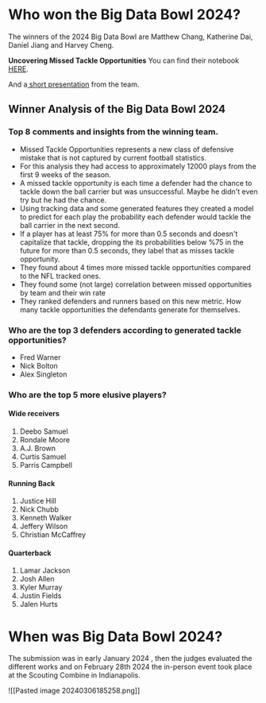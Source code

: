 
# Who won the Big Data Bowl 2024?

The winners of the 2024 Big Data Bowl are Matthew Chang, Katherine Dai, Daniel Jiang and Harvey Cheng.

**Uncovering Missed Tackle Opportunities**
You can find their notebook [HERE](https://www.kaggle.com/code/matthewpchang/uncovering-missed-tackle-opportunities/).

And a[ short presentation](https://www.loom.com/share/54c67d584ee34efbb799e8dbbd551091?t=8) from the team.

## Winner Analysis of the Big Data Bowl 2024

###  Top 8  comments and insights from the winning team.

* Missed Tackle Opportunities represents a new class of defensive mistake that is not captured by current football statistics.
* For this analysis they had access to approximately 12000 plays from the first 9 weeks of the season.
* A missed tackle opportunity is each time a defender had the chance to tackle down the ball carrier but was unsuccessful. Maybe he didn't even try but he had the chance.
* Using tracking data and some generated features they created a model to predict for each play the probability each defender would tackle the ball carrier in the next second.
* If a player has at least 75% for more than 0.5 seconds and doesn't capitalize that tackle, dropping the its probabilities below %75 in the future for more than 0.5 seconds, they label that as misses tackle opportunity.
* They found about 4 times more missed tackle opportunities compared to the NFL tracked ones.
* They found some (not large) correlation between missed opportunities by team and their win rate
* They ranked defenders and runners based on this new metric. How many tackle opportunities the defendants generate for themselves.

### Who are the top 3 defenders according to generated tackle opportunities?

*  Fred Warner
*  Nick Bolton
* Alex Singleton

### Who are the top 5 more elusive players?

#### Wide receivers
1. Deebo Samuel
2. Rondale Moore
3. A.J. Brown
4. Curtis Samuel
5. Parris Campbell

#### Running Back
1. Justice Hill
2. Nick Chubb
3. Kenneth Walker
4. Jeffery Wilson
5. Christian McCaffrey

#### Quarterback
1. Lamar Jackson
2. Josh Allen
3. Kyler Murray
4. Justin Fields
5. Jalen Hurts

# When was Big Data Bowl 2024?

The submission was in early January 2024 , then the judges evaluated the different works and on February 28th 2024 the in-person event took place at the Scouting Combine in Indianapolis.

![[Pasted image 20240306185258.png]]

